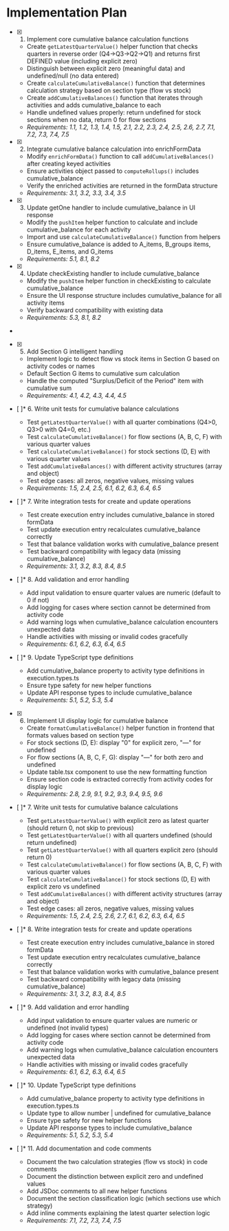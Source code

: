 # Implementation Plan

- [x] 1. Implement core cumulative balance calculation functions
  - Create `getLatestQuarterValue()` helper function that checks quarters in reverse order (Q4->Q3->Q2->Q1) and returns first DEFINED value (including explicit zero)
  - Distinguish between explicit zero (meaningful data) and undefined/null (no data entered)
  - Create `calculateCumulativeBalance()` function that determines calculation strategy based on section type (flow vs stock)
  - Create `addCumulativeBalances()` function that iterates through activities and adds cumulative_balance to each
  - Handle undefined values properly: return undefined for stock sections when no data, return 0 for flow sections
  - _Requirements: 1.1, 1.2, 1.3, 1.4, 1.5, 2.1, 2.2, 2.3, 2.4, 2.5, 2.6, 2.7, 7.1, 7.2, 7.3, 7.4, 7.5_

- [x] 2. Integrate cumulative balance calculation into enrichFormData




  - Modify `enrichFormData()` function to call `addCumulativeBalances()` after creating keyed activities
  - Ensure activities object passed to `computeRollups()` includes cumulative_balance
  - Verify the enriched activities are returned in the formData structure
  - _Requirements: 3.1, 3.2, 3.3, 3.4, 3.5_

- [x] 3. Update getOne handler to include cumulative_balance in UI response





  - Modify the `pushItem` helper function to calculate and include cumulative_balance for each activity
  - Import and use `calculateCumulativeBalance()` function from helpers
  - Ensure cumulative_balance is added to A_items, B_groups items, D_items, E_items, and G_items
  - _Requirements: 5.1, 8.1, 8.2_

- [x] 4. Update checkExisting handler to include cumulative_balance





  - Modify the `pushItem` helper function in checkExisting to calculate cumulative_balance
  - Ensure the UI response structure includes cumulative_balance for all activity items
  - Verify backward compatibility with existing data
  - _Requirements: 5.3, 8.1, 8.2_
-

- [x] 5. Add Section G intelligent handling




  - Implement logic to detect flow vs stock items in Section G based on activity codes or names
  - Default Section G items to cumulative sum calculation
  - Handle the computed "Surplus/Deficit of the Period" item with cumulative sum
  - _Requirements: 4.1, 4.2, 4.3, 4.4, 4.5_

- [ ]* 6. Write unit tests for cumulative balance calculations
  - Test `getLatestQuarterValue()` with all quarter combinations (Q4>0, Q3>0 with Q4=0, etc.)
  - Test `calculateCumulativeBalance()` for flow sections (A, B, C, F) with various quarter values
  - Test `calculateCumulativeBalance()` for stock sections (D, E) with various quarter values
  - Test `addCumulativeBalances()` with different activity structures (array and object)
  - Test edge cases: all zeros, negative values, missing values
  - _Requirements: 1.5, 2.4, 2.5, 6.1, 6.2, 6.3, 6.4, 6.5_

- [ ]* 7. Write integration tests for create and update operations
  - Test create execution entry includes cumulative_balance in stored formData
  - Test update execution entry recalculates cumulative_balance correctly
  - Test that balance validation works with cumulative_balance present
  - Test backward compatibility with legacy data (missing cumulative_balance)
  - _Requirements: 3.1, 3.2, 8.3, 8.4, 8.5_

- [ ]* 8. Add validation and error handling
  - Add input validation to ensure quarter values are numeric (default to 0 if not)
  - Add logging for cases where section cannot be determined from activity code
  - Add warning logs when cumulative_balance calculation encounters unexpected data
  - Handle activities with missing or invalid codes gracefully
  - _Requirements: 6.1, 6.2, 6.3, 6.4, 6.5_

- [ ]* 9. Update TypeScript type definitions
  - Add cumulative_balance property to activity type definitions in execution.types.ts
  - Ensure type safety for new helper functions
  - Update API response types to include cumulative_balance
  - _Requirements: 5.1, 5.2, 5.3, 5.4_

- [x] 6. Implement UI display logic for cumulative balance



  - Create `formatCumulativeBalance()` helper function in frontend that formats values based on section type
  - For stock sections (D, E): display "0" for explicit zero, "—" for undefined
  - For flow sections (A, B, C, F, G): display "—" for both zero and undefined
  - Update table.tsx component to use the new formatting function
  - Ensure section code is extracted correctly from activity codes for display logic
  - _Requirements: 2.8, 2.9, 9.1, 9.2, 9.3, 9.4, 9.5, 9.6_

- [ ]* 7. Write unit tests for cumulative balance calculations
  - Test `getLatestQuarterValue()` with explicit zero as latest quarter (should return 0, not skip to previous)
  - Test `getLatestQuarterValue()` with all quarters undefined (should return undefined)
  - Test `getLatestQuarterValue()` with all quarters explicit zero (should return 0)
  - Test `calculateCumulativeBalance()` for flow sections (A, B, C, F) with various quarter values
  - Test `calculateCumulativeBalance()` for stock sections (D, E) with explicit zero vs undefined
  - Test `addCumulativeBalances()` with different activity structures (array and object)
  - Test edge cases: all zeros, negative values, missing values
  - _Requirements: 1.5, 2.4, 2.5, 2.6, 2.7, 6.1, 6.2, 6.3, 6.4, 6.5_

- [ ]* 8. Write integration tests for create and update operations
  - Test create execution entry includes cumulative_balance in stored formData
  - Test update execution entry recalculates cumulative_balance correctly
  - Test that balance validation works with cumulative_balance present
  - Test backward compatibility with legacy data (missing cumulative_balance)
  - _Requirements: 3.1, 3.2, 8.3, 8.4, 8.5_

- [ ]* 9. Add validation and error handling
  - Add input validation to ensure quarter values are numeric or undefined (not invalid types)
  - Add logging for cases where section cannot be determined from activity code
  - Add warning logs when cumulative_balance calculation encounters unexpected data
  - Handle activities with missing or invalid codes gracefully
  - _Requirements: 6.1, 6.2, 6.3, 6.4, 6.5_

- [ ]* 10. Update TypeScript type definitions
  - Add cumulative_balance property to activity type definitions in execution.types.ts
  - Update type to allow number | undefined for cumulative_balance
  - Ensure type safety for new helper functions
  - Update API response types to include cumulative_balance
  - _Requirements: 5.1, 5.2, 5.3, 5.4_

- [ ]* 11. Add documentation and code comments
  - Document the two calculation strategies (flow vs stock) in code comments
  - Document the distinction between explicit zero and undefined values
  - Add JSDoc comments to all new helper functions
  - Document the section classification logic (which sections use which strategy)
  - Add inline comments explaining the latest quarter selection logic
  - _Requirements: 7.1, 7.2, 7.3, 7.4, 7.5_
